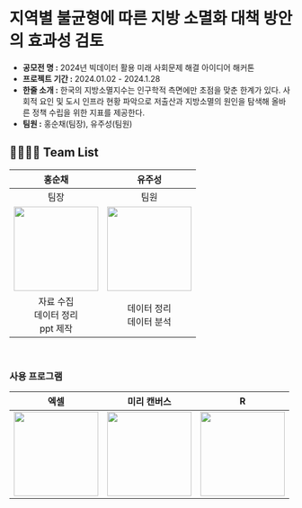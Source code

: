 # 지역별 불균형에 따른 지방 소멸화 대책 방안의 효과성 검토
- **공모전 명 :** 2024년 빅데이터 활용 미래 사회문제 해결 아이디어 해커톤
- **프로젝트 기간 :** 2024.01.02 - 2024.1.28
- **한줄 소개 :** 한국의 지방소멸지수는 인구학적 측면에만 초점을 맞춘 한계가 있다. 사회적 요인 및 도시 인프라 현황 파악으로 저출산과 지방소멸의 원인을 탐색해 올바른 정책 수립을 위한 지표를 제공한다.
- **팀원 :** 홍순채(팀장), 유주성(팀원)

## 👨‍👨‍👧‍👧 Team List
|홍순채|유주성|
| :---: | :---: | 
|팀장|팀원|
|<img src=https://github.com/Juseong-Yu/Solve_Future_Problem_bigdata/assets/114473861/ae2fc7a9-edc0-4090-9c3f-006ff8871410 width=150px>|<img src=https://github.com/Juseong-Yu/Solve_Future_Problem_bigdata/assets/114473861/999395aa-fc32-468a-80ee-f3fc0467f6a5 width=150px>|
|자료 수집</br>데이터 정리</br>ppt 제작|데이터 정리</br>데이터 분석

<br/>

### 사용 프로그램
|엑셀|미리 캔버스|R|
| :---: | :---: | :---: |
|<img src=https://github.com/Juseong-Yu/Solve_Future_Problem_bigdata/assets/114473861/555a5617-412e-4549-965f-c5559e82c06d width=150px>|<img src=https://github.com/Juseong-Yu/Solve_Future_Problem_bigdata/assets/114473861/43910ff8-c960-4fa8-a577-1d6cde29f96f width=150px>|<img src=https://github.com/Juseong-Yu/Solve_Future_Problem_bigdata/assets/114473861/3d2f0a7a-8698-4662-92e9-8f3b758a0398 width=150px>




